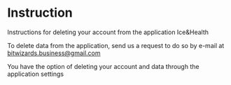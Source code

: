 # Instruction
Instructions for deleting your account from the application Ice&amp;Health

To delete data from the application, send us a request to do so by e-mail at bitwizards.business@gmail.com

You have the option of deleting your account and data through the application settings
